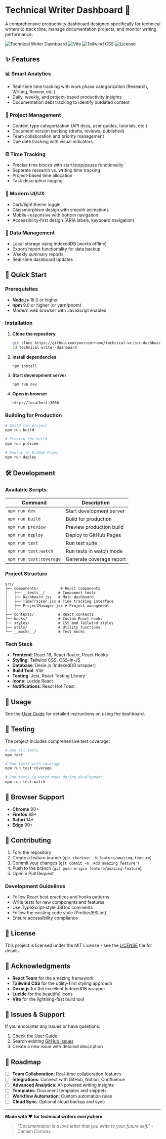 # Technical Writer Dashboard 📝

A comprehensive productivity dashboard designed specifically for technical writers to track time, manage documentation projects, and monitor writing performance.

![Technical Writer Dashboard](https://img.shields.io/badge/React-18.2.0-blue) ![Vite](https://img.shields.io/badge/Vite-5.0.6-green) ![Tailwind CSS](https://img.shields.io/badge/Tailwind-3.3.6-blue) ![License](https://img.shields.io/badge/license-MIT-green)

## ✨ Features

### 📊 **Smart Analytics**
- Real-time time tracking with work phase categorization (Research, Writing, Review, etc.)
- Daily, weekly, and project-based productivity insights
- Documentation debt tracking to identify outdated content

### 🎯 **Project Management**
- Content type categorization (API docs, user guides, tutorials, etc.)
- Document version tracking (drafts, reviews, published)
- Team collaboration and priority management
- Due date tracking with visual indicators

### ⏰ **Time Tracking**
- Precise time blocks with start/stop/pause functionality
- Separate research vs. writing time tracking
- Project-based time allocation
- Task description logging

### 🌙 **Modern UI/UX**
- Dark/light theme toggle
- Glassmorphism design with smooth animations
- Mobile-responsive with bottom navigation
- Accessibility-first design (ARIA labels, keyboard navigation)

### 🔄 **Data Management**
- Local storage using IndexedDB (works offline)
- Export/import functionality for data backup
- Weekly summary reports
- Real-time dashboard updates

## 🚀 Quick Start

### Prerequisites

- **Node.js** 18.0 or higher
- **npm** 9.0 or higher (or yarn/pnpm)
- Modern web browser with JavaScript enabled

### Installation

1. **Clone the repository**
   ```bash
   git clone https://github.com/yourusername/technical-writer-dashboard.git
   cd technical-writer-dashboard
   ```

2. **Install dependencies**
   ```bash
   npm install
   ```

3. **Start development server**
   ```bash
   npm run dev
   ```

4. **Open in browser**
   ```
   http://localhost:3000
   ```

### Building for Production

```bash
# Build the project
npm run build

# Preview the build
npm run preview

# Deploy to GitHub Pages
npm run deploy
```

## 🛠️ Development

### Available Scripts

| Command | Description |
|---------|-------------|
| `npm run dev` | Start development server |
| `npm run build` | Build for production |
| `npm run preview` | Preview production build |
| `npm run deploy` | Deploy to GitHub Pages |
| `npm run test` | Run test suite |
| `npm run test:watch` | Run tests in watch mode |
| `npm run test:coverage` | Generate coverage report |

### Project Structure

```
src/
├── components/          # React components
│   ├── __tests__/      # Component tests
│   ├── Dashboard.jsx   # Main dashboard
│   ├── TimeTracker.jsx # Time tracking interface
│   ├── ProjectManager.jsx # Project management
│   └── ...
├── contexts/           # React contexts
├── hooks/              # Custom React hooks
├── styles/             # CSS and Tailwind styles
├── utils/              # Utility functions
└── __mocks__/          # Test mocks
```

### Tech Stack

- **Frontend**: React 18, React Router, React Hooks
- **Styling**: Tailwind CSS, CSS-in-JS
- **Database**: Dexie.js (IndexedDB wrapper)
- **Build Tool**: Vite
- **Testing**: Jest, React Testing Library
- **Icons**: Lucide React
- **Notifications**: React Hot Toast

## 🎯 Usage

See the [User Guide](./USER_GUIDE.md) for detailed instructions on using the dashboard.

## 🧪 Testing

The project includes comprehensive test coverage:

```bash
# Run all tests
npm test

# Run tests with coverage
npm run test:coverage

# Run tests in watch mode during development
npm run test:watch
```

## 📱 Browser Support

- **Chrome** 90+
- **Firefox** 88+
- **Safari** 14+
- **Edge** 90+

## 🤝 Contributing

1. Fork the repository
2. Create a feature branch (`git checkout -b feature/amazing-feature`)
3. Commit your changes (`git commit -m 'Add amazing feature'`)
4. Push to the branch (`git push origin feature/amazing-feature`)
5. Open a Pull Request

### Development Guidelines

- Follow React best practices and hooks patterns
- Write tests for new components and features
- Use TypeScript-style JSDoc comments
- Follow the existing code style (Prettier/ESLint)
- Ensure accessibility compliance

## 📄 License

This project is licensed under the MIT License - see the [LICENSE](LICENSE) file for details.

## 🎉 Acknowledgments

- **React Team** for the amazing framework
- **Tailwind CSS** for the utility-first styling approach
- **Dexie.js** for the excellent IndexedDB wrapper
- **Lucide** for the beautiful icons
- **Vite** for the lightning-fast build tool

## 🐛 Issues & Support

If you encounter any issues or have questions:

1. Check the [User Guide](./USER_GUIDE.md)
2. Search existing [GitHub Issues](https://github.com/yourusername/technical-writer-dashboard/issues)
3. Create a new issue with detailed description

## 🔮 Roadmap

- [ ] **Team Collaboration**: Real-time collaboration features
- [ ] **Integrations**: Connect with GitHub, Notion, Confluence
- [ ] **Advanced Analytics**: AI-powered writing insights
- [ ] **Templates**: Document templates and snippets
- [ ] **Workflow Automation**: Custom automation rules
- [ ] **Cloud Sync**: Optional cloud backup and sync

---

**Made with ❤️ for technical writers everywhere**

> *"Documentation is a love letter that you write to your future self."* - Damian Conway